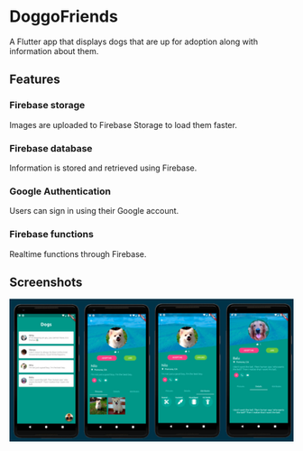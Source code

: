 # DoggoFriends

A Flutter app that displays dogs that are up for adoption along with information about them.

## Features

### Firebase storage
Images are uploaded to Firebase Storage to load them faster.

### Firebase database
Information is stored and retrieved using Firebase.

### Google Authentication
Users can sign in using their Google account.

### Firebase functions
Realtime functions through Firebase.

## Screenshots

![screenshot](/images/screenshots/screenshot.jpg)


